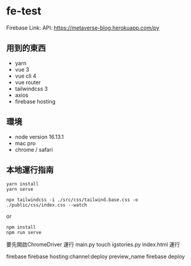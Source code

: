 # fe-test
Firebase Link:
API: https://metaverse-blog.herokuapp.com/py

## 用到的東西
- yarn
- vue 3
- vue cli 4
- vue router
- tailwindcss 3
- axios
- firebase hosting

## 環境
- node version 16.13.1
- mac pro
- chrome / safari

## 本地運行指南
```
yarn install
yarn serve

npx tailwindcss -i ./src/css/tailwind.base.css -o ./public/css/index.css --watch
```
or
```
npm install
npm run serve
```

要先開啟ChromeDriver
運行 main.py
touch igstories.py
index.html 運行

firebase
firebase hosting:channel:deploy preview_name
firebase deploy